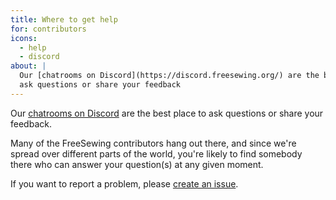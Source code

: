 ```yaml
---
title: Where to get help
for: contributors
icons: 
  - help
  - discord
about: |
  Our [chatrooms on Discord](https://discord.freesewing.org/) are the best place to 
  ask questions or share your feedback
---
```


Our [chatrooms on Discord](https://discord.freesewing.org/) are the best place to 
ask questions or share your feedback.

Many of the FreeSewing contributors hang out there, and since we're spread over
different parts of the world, you're likely to find somebody there who can answer
your question(s) at any given moment.


<Tip>

If you want to report a problem, please [create an issue](https://github.com/freesewing/freesewing/issues/new).

</Tip>


